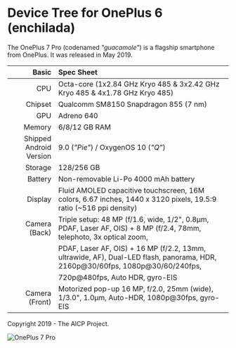 # Device Tree for OnePlus 6 (enchilada)

The OnePlus 7 Pro (codenamed _"guacamole"_) is a flagship smartphone from OnePlus.
It was released in May 2019.

| Basic                   | Spec Sheet                                                                                                                     |
| -----------------------:|:------------------------------------------------------------------------------------------------------------------------------ |
| CPU                     | Octa-core (1x2.84 GHz Kryo 485 & 3x2.42 GHz Kryo 485 & 4x1.78 GHz Kryo 485)                                                    |
| Chipset                 | Qualcomm SM8150 Snapdragon 855 (7 nm)                                                                                          |
| GPU                     | Adreno 640                                                                                                                     |
| Memory                  | 6/8/12 GB RAM                                                                                                                  |
| Shipped Android Version | 9.0 (_"Pie"_) / OxygenOS 10 (_"Q"_)                                                                                            |
| Storage                 | 128/256 GB                                                                                                                     |
| Battery                 | Non-removable Li-Po 4000 mAh battery                                                                                           |
| Display                 | Fluid AMOLED capacitive touchscreen, 16M colors, 6.67 inches, 1440 x 3120 pixels, 19.5:9 ratio (~516 ppi density)              |
| Camera (Back)           | Triple setup: 48 MP (f/1.6, wide, 1/2", 0.8µm, PDAF, Laser AF, OIS) + 8 MP (f/2.4, 78mm, telephoto, 3x optical zoom,           |
|                         | PDAF, Laser AF, OIS) + 16 MP (f/2.2, 13mm, ultrawide, AF), Dual-LED flash, panorama, HDR, 2160p@30/60fps, 1080p@30/60/240fps,  |
|                         | 720p@480fps, Auto HDR, gyro-EIS                                                                                                |
| Camera (Front)          | Motorized pop-up 16 MP, f/2.0, 25mm (wide), 1/3.0", 1.0µm, Auto-HDR, 1080p@30fps, gyro-EIS                                     |

Copyright 2019 - The AICP Project.

![OnePlus 7 Pro](https://fdn2.gsmarena.com/vv/pics/oneplus/oneplus-7-pro-4.jpg "OnePlus 7 Pro")
